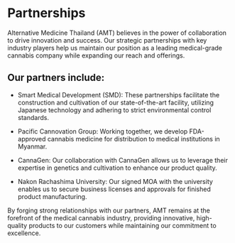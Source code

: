 # Partnerships

Alternative Medicine Thailand (AMT) believes in the power of collaboration to drive innovation and success. Our strategic partnerships with key industry players help us maintain our position as a leading medical-grade cannabis company while expanding our reach and offerings.

## Our partners include:

- Smart Medical Development (SMD): These partnerships facilitate the construction and cultivation of our state-of-the-art facility, utilizing Japanese technology and adhering to strict environmental control standards.

- Pacific Cannovation Group: Working together, we develop FDA-approved cannabis medicine for distribution to medical institutions in Myanmar.

- CannaGen: Our collaboration with CannaGen allows us to leverage their expertise in genetics and cultivation to enhance our product quality.

- Nakon Rachashima University: Our signed MOA with the university enables us to secure business licenses and approvals for finished product manufacturing.

By forging strong relationships with our partners, AMT remains at the forefront of the medical cannabis industry, providing innovative, high-quality products to our customers while maintaining our commitment to excellence.